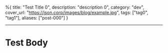 %{
title: "Test Title 0",
description: "description 0",
category: "dev",
cover_url: "https://json.corp/images/blog/example.jpg",
tags: ["tag0", "tag1"],
aliases: ["post-000"]
}

---

# Test Body
